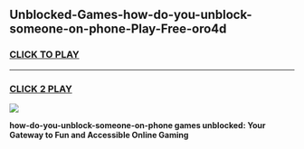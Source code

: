 
## Unblocked-Games-how-do-you-unblock-someone-on-phone-Play-Free-oro4d
<h3>
<a href="https://premium76.site?title=how-do-you-unblock-someone-on-phone&ref=21A">CLICK TO PLAY</a></h3>
<hr>

<h3>
<a href="https://premium76.site?title=how-do-you-unblock-someone-on-phone&ref=21A">CLICK 2 PLAY</a>
  
</h3>

<a href="https://premium76.site?title=how-do-you-unblock-someone-on-phone&ref=21A"><img src="https://clearcache.store/games.png"></a>


**how-do-you-unblock-someone-on-phone games unblocked: Your Gateway to Fun and Accessible Online Gaming**
